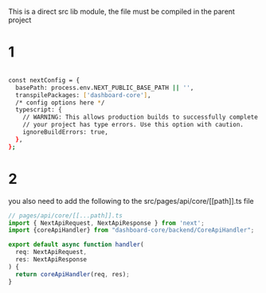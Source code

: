 This is a direct src lib module, the file must be compiled in the parent project
# 1
```bash

const nextConfig = {
  basePath: process.env.NEXT_PUBLIC_BASE_PATH || '',
  transpilePackages: ['dashboard-core'],
  /* config options here */
  typescript: {
    // WARNING: This allows production builds to successfully complete even if
    // your project has type errors. Use this option with caution.
    ignoreBuildErrors: true,
  },
};

```

# 2
you also need to add the following to the src/pages/api/core/[[path]].ts file
```typescript
// pages/api/core/[[...path]].ts
import { NextApiRequest, NextApiResponse } from 'next';
import {coreApiHandler} from "dashboard-core/backend/CoreApiHandler";

export default async function handler(
  req: NextApiRequest,
  res: NextApiResponse
) {
  return coreApiHandler(req, res);
}
    
```
